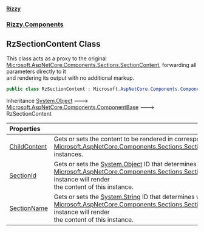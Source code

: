 #### [Rizzy](index 'index')
### [Rizzy.Components](Rizzy.Components 'Rizzy.Components')

## RzSectionContent Class

This class acts as a proxy to the original [Microsoft.AspNetCore.Components.Sections.SectionContent](https://docs.microsoft.com/en-us/dotnet/api/Microsoft.AspNetCore.Components.Sections.SectionContent 'Microsoft.AspNetCore.Components.Sections.SectionContent'), forwarding all parameters directly to it  
and rendering its output with no additional markup.

```csharp
public class RzSectionContent : Microsoft.AspNetCore.Components.ComponentBase
```

Inheritance [System.Object](https://docs.microsoft.com/en-us/dotnet/api/System.Object 'System.Object') &#129106; [Microsoft.AspNetCore.Components.ComponentBase](https://docs.microsoft.com/en-us/dotnet/api/Microsoft.AspNetCore.Components.ComponentBase 'Microsoft.AspNetCore.Components.ComponentBase') &#129106; RzSectionContent

| Properties | |
| :--- | :--- |
| [ChildContent](Rizzy.Components.RzSectionContent.ChildContent 'Rizzy.Components.RzSectionContent.ChildContent') | Gets or sets the content to be rendered in corresponding [Microsoft.AspNetCore.Components.Sections.SectionOutlet](https://docs.microsoft.com/en-us/dotnet/api/Microsoft.AspNetCore.Components.Sections.SectionOutlet 'Microsoft.AspNetCore.Components.Sections.SectionOutlet') instances. |
| [SectionId](Rizzy.Components.RzSectionContent.SectionId 'Rizzy.Components.RzSectionContent.SectionId') | Gets or sets the [System.Object](https://docs.microsoft.com/en-us/dotnet/api/System.Object 'System.Object') ID that determines which [Microsoft.AspNetCore.Components.Sections.SectionOutlet](https://docs.microsoft.com/en-us/dotnet/api/Microsoft.AspNetCore.Components.Sections.SectionOutlet 'Microsoft.AspNetCore.Components.Sections.SectionOutlet') instance will render<br/>the content of this instance. |
| [SectionName](Rizzy.Components.RzSectionContent.SectionName 'Rizzy.Components.RzSectionContent.SectionName') | Gets or sets the [System.String](https://docs.microsoft.com/en-us/dotnet/api/System.String 'System.String') ID that determines which [Microsoft.AspNetCore.Components.Sections.SectionOutlet](https://docs.microsoft.com/en-us/dotnet/api/Microsoft.AspNetCore.Components.Sections.SectionOutlet 'Microsoft.AspNetCore.Components.Sections.SectionOutlet') instance will render<br/>the content of this instance. |
